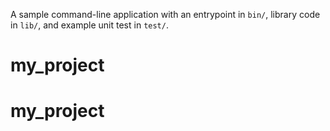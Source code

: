A sample command-line application with an entrypoint in `bin/`, library code
in `lib/`, and example unit test in `test/`.
# my_project
# my_project

